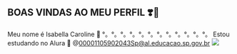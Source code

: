 ## BOAS VINDAS AO MEU PERFIL ❣️🧸

Meu nome é Isabella Caroline 🦋
°。°。°。°。°。°。°。°。°。°。°。°。
Estou estudando no Alura 💙
@00001105902043Sp@al.educacao.sp.gov.br
![](https://th.bing.com/th/id/OIP.yTY28vXZfiWgq3NQIod8DgHaE6?rs=1&pid=ImgDetMain)
